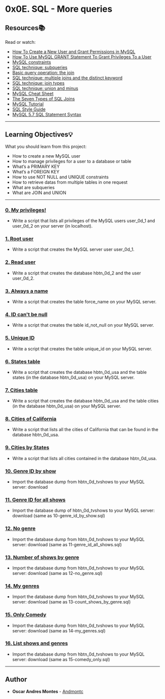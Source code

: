 # 0x0E. SQL - More queries 

## Resources:books:
Read or watch:
* [How To Create a New User and Grant Permissions in MySQL](https://intranet.hbtn.io/rltoken/u4h2MXcCQfadszlRMQy-gw)
* [How To Use MySQL GRANT Statement To Grant Privileges To a User](https://intranet.hbtn.io/rltoken/9JjDTdvflUSxwxLNfW8sPg)
* [MySQL constraints](https://intranet.hbtn.io/rltoken/u1P3WmgxehiqwcLBMlksUA)
* [SQL technique: subqueries](https://intranet.hbtn.io/rltoken/YYpPtkqFeKSCsAU4Y_y3Og)
* [Basic query operation: the join](https://intranet.hbtn.io/rltoken/npLCp3WasK0SUSUQqCF25A)
* [SQL technique: multiple joins and the distinct keyword](https://intranet.hbtn.io/rltoken/GmRLMhkY-pPvjcpzyDvmRg)
* [SQL technique: join types](https://intranet.hbtn.io/rltoken/ryjyRRN7696rJV0maP03Xw)
* [SQL technique: union and minus](https://intranet.hbtn.io/rltoken/L7Fi5w8GZG5MSdQZ19e88g)
* [MySQL Cheat Sheet](https://intranet.hbtn.io/rltoken/V9vpLbtkFwV4EZYoiz2NBA)
* [The Seven Types of SQL Joins](https://intranet.hbtn.io/rltoken/ySKSdhFeMDddea07XrDzeQ)
* [MySQL Tutorial](https://intranet.hbtn.io/rltoken/-uqP0a89xUl3SsmV_ZtxRA)
* [SQL Style Guide](https://intranet.hbtn.io/rltoken/jn4SHgwVtOJF0LQYPEIs-g)
* [MySQL 5.7 SQL Statement Syntax](https://intranet.hbtn.io/rltoken/YjNAE7DcadDbT_a7iI0sYw)

---
## Learning Objectives:bulb:
What you should learn from this project:

* How to create a new MySQL user
* How to manage privileges for a user to a database or table
* What’s a PRIMARY KEY
* What’s a FOREIGN KEY
* How to use NOT NULL and UNIQUE constraints
* How to retrieve datas from multiple tables in one request
* What are subqueries
* What are JOIN and UNION

---

### [0. My privileges!](./0-privileges.sql)
* Write a script that lists all privileges of the MySQL users user_0d_1 and user_0d_2 on your server (in localhost).


### [1. Root user](./1-create_user.sql)
* Write a script that creates the MySQL server user user_0d_1. 


### [2. Read user](./2-create_read_user.sql)
* Write a script that creates the database hbtn_0d_2 and the user user_0d_2. 


### [3. Always a name](./3-force_name.sql)
* Write a script that creates the table force_name on your MySQL server.


### [4. ID can't be null](./4-never_empty.sql)
* Write a script that creates the table id_not_null on your MySQL server.


### [5. Unique ID](./5-unique_id.sql)
* Write a script that creates the table unique_id on your MySQL server.


### [6. States table](./6-states.sql)
* Write a script that creates the database hbtn_0d_usa and the table states (in the database hbtn_0d_usa) on your MySQL server.


### [7. Cities table](./7-cities.sql)
* Write a script that creates the database hbtn_0d_usa and the table cities (in the database hbtn_0d_usa) on your MySQL server.


### [8. Cities of California](./8-cities_of_california_subquery.sql)
* Write a script that lists all the cities of California that can be found in the database hbtn_0d_usa.


### [9. Cities by States](./9-cities_by_state_join.sql)
* Write a script that lists all cities contained in the database hbtn_0d_usa.


### [10. Genre ID by show](./10-genre_id_by_show.sql)
* Import the database dump from hbtn_0d_tvshows to your MySQL server: download


### [11. Genre ID for all shows](./11-genre_id_all_shows.sql)
* Import the database dump of hbtn_0d_tvshows to your MySQL server: download (same as 10-genre_id_by_show.sql)


### [12. No genre](./12-no_genre.sql)
* Import the database dump from hbtn_0d_tvshows to your MySQL server: download (same as 11-genre_id_all_shows.sql)


### [13. Number of shows by genre](./13-count_shows_by_genre.sql)
* Import the database dump from hbtn_0d_tvshows to your MySQL server: download (same as 12-no_genre.sql)


### [14. My genres](./14-my_genres.sql)
* Import the database dump from hbtn_0d_tvshows to your MySQL server: download (same as 13-count_shows_by_genre.sql)


### [15. Only Comedy](./15-comedy_only.sql)
* Import the database dump from hbtn_0d_tvshows to your MySQL server: download (same as 14-my_genres.sql)


### [16. List shows and genres](./16-shows_by_genre.sql)
* Import the database dump from hbtn_0d_tvshows to your MySQL server: download (same as 15-comedy_only.sql)

---

## Author
* **Oscar Andres Montes** - [Andmontc](https://github.com/Andmontc)